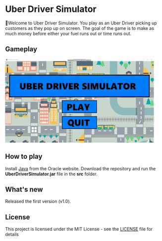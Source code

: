 # Uber Driver Simulator
🚗Welcome to Uber Driver Simulator. You play as an Uber Driver picking up customers as they pop up on screen. The goal of the game is to make as much money before either your fuel runs out or time runs out.

## Gameplay
![Gameplay](Gameplay.gif)

## How to play
Install [Java](https://www.java.com/en/download/) from the Oracle website.
Download the repository and run the **UberDriverSimulator.jar** file in the **src** folder.

## What's new
Released the first version (v1.0).

## License

This project is licensed under the MIT License - see the [LICENSE](LICENSE) file for details
